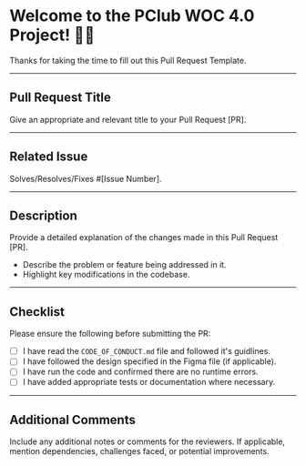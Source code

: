 # Welcome to the PClub WOC 4.0 Project! 👋🎉

Thanks for taking the time to fill out this Pull Request Template.

---

## Pull Request Title

Give an appropriate and relevant title to your Pull Request [PR].

---

## Related Issue

Solves/Resolves/Fixes #[Issue Number].

---

## Description

Provide a detailed explanation of the changes made in this Pull Request [PR].

- Describe the problem or feature being addressed in it.
- Highlight key modifications in the codebase.

---

## Checklist

Please ensure the following before submitting the PR:

- [ ] I have read the `CODE_OF_CONDUCT.md` file and followed it's guidlines.
- [ ] I have followed the design specified in the Figma file (if applicable).
- [ ] I have run the code and confirmed there are no runtime errors.
- [ ] I have added appropriate tests or documentation where necessary.

---

## Additional Comments

Include any additional notes or comments for the reviewers. If applicable, mention dependencies, challenges faced, or potential improvements.
